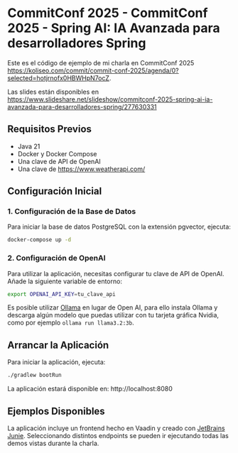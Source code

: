 # CommitConf 2025 - CommitConf 2025 - Spring AI: IA Avanzada para desarrolladores Spring

Este es el código de ejemplo de mi charla en CommitConf 2025 https://koliseo.com/commit/commit-conf-2025/agenda/0?selected=hotjrnofx0HBWHpN7ocZ.

Las slides están disponibles en https://www.slideshare.net/slideshow/commitconf-2025-spring-ai-ia-avanzada-para-desarrolladores-spring/277630331

## Requisitos Previos
- Java 21
- Docker y Docker Compose
- Una clave de API de OpenAI
- Una clave de https://www.weatherapi.com/

## Configuración Inicial

### 1. Configuración de la Base de Datos
Para iniciar la base de datos PostgreSQL con la extensión pgvector, ejecuta:

```bash
docker-compose up -d
```

### 2. Configuración de OpenAI
Para utilizar la aplicación, necesitas configurar tu clave de API de OpenAI. Añade la siguiente variable de entorno:

```bash
export OPENAI_API_KEY=tu_clave_api
```

Es posible utilizar [Ollama](https://ollama.com/) en lugar de Open AI, para ello instala Ollama y descarga algún modelo que puedas utilizar con tu tarjeta gráfica Nvidia, como por ejemplo `ollama run llama3.2:3b`.

## Arrancar la Aplicación

Para iniciar la aplicación, ejecuta:

```bash
./gradlew bootRun
```

La aplicación estará disponible en: http://localhost:8080

## Ejemplos Disponibles

La aplicación incluye un frontend hecho en Vaadin y creado con [JetBrains Junie](https://www.jetbrains.com/junie/). Seleccionando distintos endpoints se pueden ir ejecutando todas las demos vistas durante la charla.


